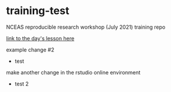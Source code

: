 # training-test
NCEAS reproducible research workshop (July 2021) training repo

[link to the day's lesson here](https://learning.nceas.ucsb.edu/2021-07-RRCourse/session-4-version-control-with-git-and-github.html#create-a-remote-repository-on-github)

example change #2
* test

make another change in the rstudio online environment
* test 2
